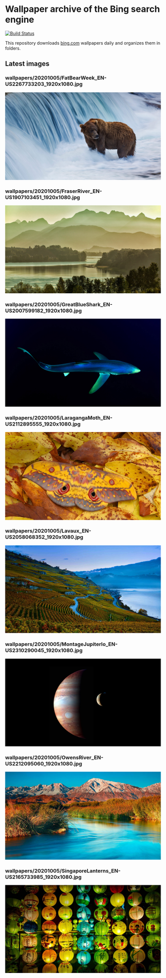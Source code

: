 # Wallpaper archive of the Bing search engine

[![Build Status](https://travis-ci.org/kijart/bing-daily-images-dl.svg?branch=wallpapers)](https://travis-ci.org/kijart/bing-daily-images-dl)

This repository downloads [bing.com](https://www.bing.com) wallpapers daily and organizes them in folders.

## Latest images

<!-- Wallpapers -->

### wallpapers/20201005/FatBearWeek_EN-US2267733203_1920x1080.jpg

![wallpapers/20201005/FatBearWeek_EN-US2267733203_1920x1080.jpg](wallpapers/20201005/FatBearWeek_EN-US2267733203_1920x1080.jpg)

### wallpapers/20201005/FraserRiver_EN-US1907103451_1920x1080.jpg

![wallpapers/20201005/FraserRiver_EN-US1907103451_1920x1080.jpg](wallpapers/20201005/FraserRiver_EN-US1907103451_1920x1080.jpg)

### wallpapers/20201005/GreatBlueShark_EN-US2007599182_1920x1080.jpg

![wallpapers/20201005/GreatBlueShark_EN-US2007599182_1920x1080.jpg](wallpapers/20201005/GreatBlueShark_EN-US2007599182_1920x1080.jpg)

### wallpapers/20201005/LaragangaMoth_EN-US2112895555_1920x1080.jpg

![wallpapers/20201005/LaragangaMoth_EN-US2112895555_1920x1080.jpg](wallpapers/20201005/LaragangaMoth_EN-US2112895555_1920x1080.jpg)

### wallpapers/20201005/Lavaux_EN-US2058068352_1920x1080.jpg

![wallpapers/20201005/Lavaux_EN-US2058068352_1920x1080.jpg](wallpapers/20201005/Lavaux_EN-US2058068352_1920x1080.jpg)

### wallpapers/20201005/MontageJupiterIo_EN-US2310290045_1920x1080.jpg

![wallpapers/20201005/MontageJupiterIo_EN-US2310290045_1920x1080.jpg](wallpapers/20201005/MontageJupiterIo_EN-US2310290045_1920x1080.jpg)

### wallpapers/20201005/OwensRiver_EN-US2212095060_1920x1080.jpg

![wallpapers/20201005/OwensRiver_EN-US2212095060_1920x1080.jpg](wallpapers/20201005/OwensRiver_EN-US2212095060_1920x1080.jpg)

### wallpapers/20201005/SingaporeLanterns_EN-US2165733985_1920x1080.jpg

![wallpapers/20201005/SingaporeLanterns_EN-US2165733985_1920x1080.jpg](wallpapers/20201005/SingaporeLanterns_EN-US2165733985_1920x1080.jpg)

